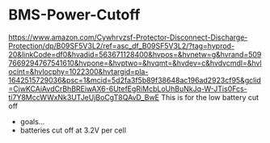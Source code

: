 # BMS-Power-Cutoff
https://www.amazon.com/Cywhrvzsf-Protector-Disconnect-Discharge-Protection/dp/B09SF5V3L2/ref=asc_df_B09SF5V3L2/?tag=hyprod-20&linkCode=df0&hvadid=563671128400&hvpos=&hvnetw=g&hvrand=5097669294767541610&hvpone=&hvptwo=&hvqmt=&hvdev=c&hvdvcmdl=&hvlocint=&hvlocphy=1022300&hvtargid=pla-1642515729036&psc=1&mcid=5d2fa3f5b89f38648ac196ad2923cf95&gclid=CjwKCAiAvdCrBhBREiwAX6-6UtefEgRiMcbLoUhBuNkJq-W-JTis0Fcs-ti7Y8MccWWxNk3UTJeUjBoCgT8QAvD_BwE
This is for the low battery cut off
- goals...
-   batteries cut off at 3.2V per cell
